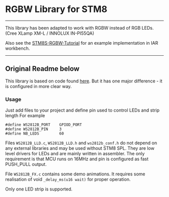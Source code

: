 # RGBW Library for STM8
---

This library has been adapted to work with RGBW instead of RGB LEDs.
(Cree XLamp XM-L / INNOLUX IN-PI55QA)

Also see the [STM8S-RGBW-Tutorial](https://github.com/eta-systems/STM8S-RGBW-Tutorial) for an example implementation in IAR workbench.

---

## Original Readme below

This library is based on code found [here](https://www.joaquim.org/electronic/stm8s-discovery/stm8s-discovery-and-ws2812b-rgb-led/). But it has one major difference - it is configured in more clear way. 
### Usage

Just add files to your project and define pin used to control LEDs and strip length
For example
```
#define WS2812B_PORT    GPIOD_PORT
#define WS2812B_PIN     3
#define NB_LEDS         60
```
Files `WS2812B_LLD.c`, `WS2812B_LLD.h` and `ws2812b_conf.h` do not depend on any external libraries and may be used without STM8 SPL. They are low level drivers for LEDs and are mainly written in assembler. The only requirement is that MCU runs on 16MHz and pin is configured as fast PUSH_PULL output.

File `WS2812B_FX.c` contains some demo animations. It requires some realisation of void `_delay_ms(u16 wait)` for proper operation. 

Only one LED strip is supported.
